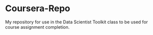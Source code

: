 # Coursera-Repo
My repository for use in the Data Scientist Toolkit class to be used for course assignment completion.
